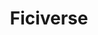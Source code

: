 ---
title: Ficiverse
crosslinks:
- PrivateFiction
- IAmAFiction
- ExploreFiction
- GalacticGuardians
- IAmARPGCharacter
- IAmA
- FictionBrawl
- gametales
- AskReddit
---